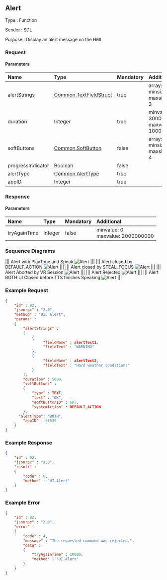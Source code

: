 ## Alert

Type
: Function

Sender
: SDL

Purpose
: Display an alert message on the HMI

### Request

#### Parameters

|Name|Type|Mandatory|Additional|
|:---|:---|:--------|:---------|
|alertStrings|[Common.TextFieldStruct](../../Common/Structs/index.md#textfieldstruct)|true|array: true<br>minsize: 0<br>maxsize: 3|
|duration|Integer|true|minvalue: 3000<br>maxvalue: 10000|
|softButtons|[Common.SoftButton](../../Common/Structs/index.md#softbutton)|false|array: true<br>minsize: 0<br>maxsize: 4|
|progressIndicator|Boolean|false||
|alertType|[Common.AlertType](../../Common/Enums/index.md#alerttype)|true||
|appID|Integer|true||

### Response

#### Parameters

|Name|Type|Mandatory|Additional|
|:---|:---|:--------|:---------|
|tryAgainTime|Integer|false|minvalue: 0<br>maxvalue: 2000000000|

### Sequence Diagrams
|||
Alert with PlayTone and Speak
![Alert](./assets/AlertPlayToneSpeak.png)
|||
|||
Alert closed by DEFAULT_ACTION
![Alert](./assets/AlertDefaultAction.png)
|||
|||
Alert closed by STEAL_FOCUS
![Alert](./assets/AlertStealFocus.png)
|||
|||
Alert Aborted by VR Session
![Alert](./assets/AlertAborted.png)
|||
|||
Alert Rejected
![Alert](./assets/AlertRejected.png)
|||
|||
Alert BOTH UI Closed before TTS finishes Speaking
![Alert](./assets/AlertTTS.png)
|||

### Example Request

```json
{
	"id" : 92,
	"jsonrpc" : "2.0",
	"method" : "UI. Alert",
	"params" :
	{
		"alertStrings" :
		[
			{
				 "fieldName" : alertText1,
				 "fieldText" : "WARNING"
			},
			{
				 "fieldName" : alertText2,
				 "fieldText" : "Hard weather conditions"
			}
		],
		"duration" : 5000,
		"softButtons" :
		{
			"type" : TEXT,
			"text" : "OK",
			"softButtonID" : 697,
			"systemAction" : DEFAULT_ACTION
		},
      "alertType": "BOTH",
		"appID" : 65539
	}
}
```
### Example Response

```json
{
	"id" : 92,
	"jsonrpc" : "2.0",
	"result" :
	{
		"code" : 0,
		"method" : "UI.Alert"
	}
}
```

### Example Error

```json
{
	"id" : 92,
	"jsonrpc" : "2.0",
	"error" :
	{
		"code" : 4,
		"message" : "The requested command was rejected.",
		"data" :
		{
			"tryAgainTime" : 10000,
			"method" : "UI.Alert"
		}
	}
}
```
